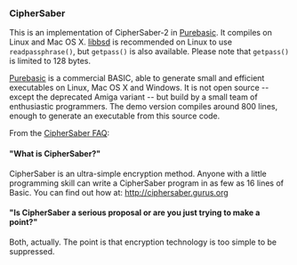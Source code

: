 ### CipherSaber

This is an implementation of CipherSaber-2 in [Purebasic](http://www.purebasic.com).
It compiles on Linux and Mac OS X. [libbsd](http://libbsd.freedesktop.org/wiki/) is recommended on Linux to use `readpassphrase()`, but `getpass()` is also available. Please note that `getpass()` is limited to 128 bytes.

[Purebasic](http://www.purebasic.com) is a commercial BASIC, able to generate small and efficient executables on Linux, Mac OS X and Windows. It is not open source -- except the deprecated Amiga variant -- but build by a small team of enthusiastic programmers. The demo version compiles around 800 lines, enough to generate an executable from this source code.


From the [CipherSaber FAQ](http://ciphersaber.gurus.org/faq.html):

#### "What is CipherSaber?"

CipherSaber is an ultra-simple encryption method. Anyone with a little programming skill can write a CipherSaber program in as few as 16 lines of Basic. You can find out how at: http://ciphersaber.gurus.org

#### "Is CipherSaber a serious proposal or are you just trying to make a point?"

Both, actually. The point is that encryption technology is too simple to be suppressed. 
